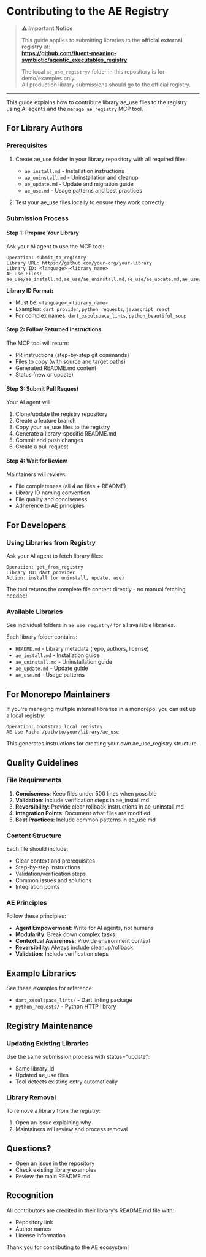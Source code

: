 # Contributing to the AE Registry

> **⚠️ Important Notice**
>
> This guide applies to submitting libraries to the **official external registry** at:  
> **https://github.com/fluent-meaning-symbiotic/agentic_executables_registry**
>
> The local `ae_use_registry/` folder in this repository is for demo/examples only.  
> All production library submissions should go to the official registry.

---

This guide explains how to contribute library ae_use files to the registry using AI agents and the `manage_ae_registry` MCP tool.

## For Library Authors

### Prerequisites

1. Create ae_use folder in your library repository with all required files:

   - `ae_install.md` - Installation instructions
   - `ae_uninstall.md` - Uninstallation and cleanup
   - `ae_update.md` - Update and migration guide
   - `ae_use.md` - Usage patterns and best practices

2. Test your ae_use files locally to ensure they work correctly

### Submission Process

#### Step 1: Prepare Your Library

Ask your AI agent to use the MCP tool:

```
Operation: submit_to_registry
Library URL: https://github.com/your-org/your-library
Library ID: <language>_<library_name>
AE Use Files: ae_use/ae_install.md,ae_use/ae_uninstall.md,ae_use/ae_update.md,ae_use/ae_use.md
```

**Library ID Format:**

- Must be: `<language>_<library_name>`
- Examples: `dart_provider`, `python_requests`, `javascript_react`
- For complex names: `dart_xsoulspace_lints`, `python_beautiful_soup`

#### Step 2: Follow Returned Instructions

The MCP tool will return:

- PR instructions (step-by-step git commands)
- Files to copy (with source and target paths)
- Generated README.md content
- Status (new or update)

#### Step 3: Submit Pull Request

Your AI agent will:

1. Clone/update the registry repository
2. Create a feature branch
3. Copy your ae_use files to the registry
4. Generate a library-specific README.md
5. Commit and push changes
6. Create a pull request

#### Step 4: Wait for Review

Maintainers will review:

- File completeness (all 4 ae files + README)
- Library ID naming convention
- File quality and conciseness
- Adherence to AE principles

## For Developers

### Using Libraries from Registry

Ask your AI agent to fetch library files:

```
Operation: get_from_registry
Library ID: dart_provider
Action: install (or uninstall, update, use)
```

The tool returns the complete file content directly - no manual fetching needed!

### Available Libraries

See individual folders in `ae_use_registry/` for all available libraries.

Each library folder contains:

- `README.md` - Library metadata (repo, authors, license)
- `ae_install.md` - Installation guide
- `ae_uninstall.md` - Uninstallation guide
- `ae_update.md` - Update guide
- `ae_use.md` - Usage patterns

## For Monorepo Maintainers

If you're managing multiple internal libraries in a monorepo, you can set up a local registry:

```
Operation: bootstrap_local_registry
AE Use Path: /path/to/your/library/ae_use
```

This generates instructions for creating your own ae_use_registry structure.

## Quality Guidelines

### File Requirements

1. **Conciseness**: Keep files under 500 lines when possible
2. **Validation**: Include verification steps in ae_install.md
3. **Reversibility**: Provide clear rollback instructions in ae_uninstall.md
4. **Integration Points**: Document what files are modified
5. **Best Practices**: Include common patterns in ae_use.md

### Content Structure

Each file should include:

- Clear context and prerequisites
- Step-by-step instructions
- Validation/verification steps
- Common issues and solutions
- Integration points

### AE Principles

Follow these principles:

- **Agent Empowerment**: Write for AI agents, not humans
- **Modularity**: Break down complex tasks
- **Contextual Awareness**: Provide environment context
- **Reversibility**: Always include cleanup/rollback
- **Validation**: Include verification steps

## Example Libraries

See these examples for reference:

- `dart_xsoulspace_lints/` - Dart linting package
- `python_requests/` - Python HTTP library

## Registry Maintenance

### Updating Existing Libraries

Use the same submission process with status="update":

- Same library_id
- Updated ae_use files
- Tool detects existing entry automatically

### Library Removal

To remove a library from the registry:

1. Open an issue explaining why
2. Maintainers will review and process removal

## Questions?

- Open an issue in the repository
- Check existing library examples
- Review the main README.md

## Recognition

All contributors are credited in their library's README.md file with:

- Repository link
- Author names
- License information

Thank you for contributing to the AE ecosystem!
